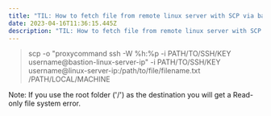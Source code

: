 ```yaml
---
title: "TIL: How to fetch file from remote linux server with SCP via bastion server"
date: 2023-04-16T11:36:15.445Z
description: "TIL: How to fetch file from remote linux server with SCP via bastion server"
---
```

> scp -o "proxycommand ssh -W %h:%p -i PATH/TO/SSH/KEY username@bastion-linux-server-ip" -i PATH/TO/SSH/KEY username@linux-server-ip:/path/to/file/filename.txt /PATH/LOCAL/MACHINE

Note: If you use the root folder ('/') as the destination you will get a Read-only file system error.